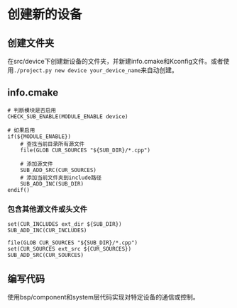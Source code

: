 # 创建新的设备

## 创建文件夹

在src/device下创建新设备的文件夹，并新建info.cmake和Kconfig文件。或者使用`./project.py new device your_device_name`来自动创建。

## info.cmake

    # 判断模块是否启用
    CHECK_SUB_ENABLE(MODULE_ENABLE device)

    # 如果启用
    if(${MODULE_ENABLE})
        # 查找当前目录所有源文件
        file(GLOB CUR_SOURCES "${SUB_DIR}/*.cpp")

        # 添加源文件
        SUB_ADD_SRC(CUR_SOURCES)
        # 添加当前文件夹到include路径
        SUB_ADD_INC(SUB_DIR)
    endif()

### 包含其他源文件或头文件

    set(CUR_INCLUDES ext_dir ${SUB_DIR})
    SUB_ADD_INC(CUR_INCLUDES)

    file(GLOB CUR_SOURCES "${SUB_DIR}/*.cpp")
    set(CUR_SOURCES ext_src ${CUR_SOURCES})
    SUB_ADD_SRC(CUR_SOURCES)

## 编写代码

使用bsp/component和system层代码实现对特定设备的通信或控制。
